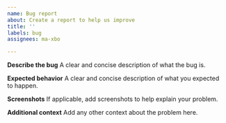 ```yaml
---
name: Bug report
about: Create a report to help us improve
title: ''
labels: bug
assignees: ma-xbo

---
```


**Describe the bug**
A clear and concise description of what the bug is.

**Expected behavior**
A clear and concise description of what you expected to happen.

**Screenshots**
If applicable, add screenshots to help explain your problem.

**Additional context**
Add any other context about the problem here.
